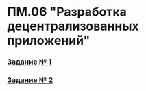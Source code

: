 # ПМ.06 "Разработка децентрализованных приложений"

### [Задание № 1](https://github.com/sen1a/pm06/blob/master/ex1.go "ex1.go")
### [Задание № 2](https://github.com/sen1a/pm06/blob/master/ex2.go "ex2.go")
